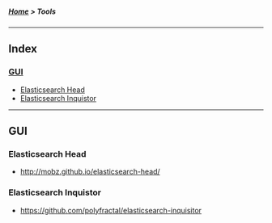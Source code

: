 ##### [Home](Home) > Tools

***

## Index

### [GUI](tools#GUI)
  * [Elasticsearch Head](tools#Elasticsearch-Head)
  * [Elasticsearch Inquistor](tools#Elasticsearch-Inquistor)

***

## GUI

### Elasticsearch Head
* http://mobz.github.io/elasticsearch-head/


### Elasticsearch Inquistor
* https://github.com/polyfractal/elasticsearch-inquisitor